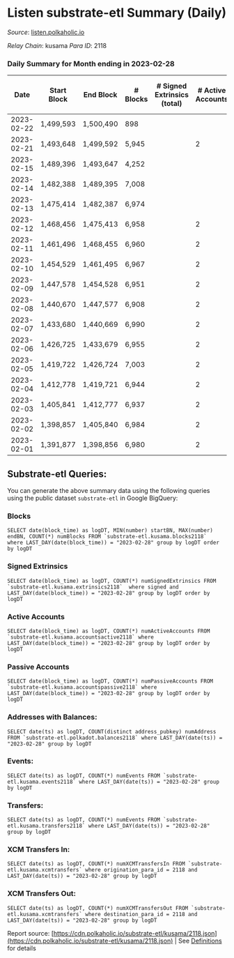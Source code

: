 # Listen substrate-etl Summary (Daily)

_Source_: [listen.polkaholic.io](https://listen.polkaholic.io)

*Relay Chain*: kusama
*Para ID*: 2118



### Daily Summary for Month ending in 2023-02-28


| Date | Start Block | End Block | # Blocks | # Signed Extrinsics (total) | # Active Accounts | # Passive | # New | # Addresses with Balances | # Events | # Transfers | # XCM Transfers In | # XCM Transfers Out | Issues | 
| ---- | ----------- | --------- | -------- | --------------------------- | ----------------- | --------- | ----- | ------------------------- | -------- | ----------- | ------------------ | ------------------- | ------ |
| 2023-02-22 | 1,499,593 | 1,500,490 | 898 |  |  |  |  |  | 1,796 |   |   |   |  |
| 2023-02-21 | 1,493,648 | 1,499,592 | 5,945 |  | 2 |  | 2,053 | 2,053 | 11,894 |   |   |   |  |
| 2023-02-15 | 1,489,396 | 1,493,647 | 4,252 |  |  |  |  |  | 8,506 |   |   |   |  |
| 2023-02-14 | 1,482,388 | 1,489,395 | 7,008 |  |  |  |  |  | 14,020 |   |   |   |  |
| 2023-02-13 | 1,475,414 | 1,482,387 | 6,974 |  |  |  |  |  | 13,952 |   |   |   |  |
| 2023-02-12 | 1,468,456 | 1,475,413 | 6,958 |  | 2 |  |  | 2,053 | 13,920 |   |   |   |  |
| 2023-02-11 | 1,461,496 | 1,468,455 | 6,960 |  | 2 |  |  | 2,053 | 13,924 |   |   |   |  |
| 2023-02-10 | 1,454,529 | 1,461,495 | 6,967 |  | 2 |  |  | 2,053 | 13,937 |   |   |   |  |
| 2023-02-09 | 1,447,578 | 1,454,528 | 6,951 |  | 2 |  |  | 2,053 | 13,906 |   |   |   |  |
| 2023-02-08 | 1,440,670 | 1,447,577 | 6,908 |  | 2 |  |  | 2,053 | 13,820 |   |   |   |  |
| 2023-02-07 | 1,433,680 | 1,440,669 | 6,990 |  | 2 |  |  | 2,053 | 13,984 |   |   |   |  |
| 2023-02-06 | 1,426,725 | 1,433,679 | 6,955 |  | 2 |  |  | 2,053 | 13,914 |   |   |   |  |
| 2023-02-05 | 1,419,722 | 1,426,724 | 7,003 |  | 2 |  |  | 2,053 | 14,010 |   |   |   |  |
| 2023-02-04 | 1,412,778 | 1,419,721 | 6,944 |  | 2 |  |  | 2,053 | 13,892 |   |   |   |  |
| 2023-02-03 | 1,405,841 | 1,412,777 | 6,937 |  | 2 |  |  | 2,053 | 13,877 |   |   |   |  |
| 2023-02-02 | 1,398,857 | 1,405,840 | 6,984 |  | 2 |  |  | 2,053 | 13,972 |   |   |   |  |
| 2023-02-01 | 1,391,877 | 1,398,856 | 6,980 |  | 2 |  |  | 2,053 | 13,964 |   |   |   |  |

## Substrate-etl Queries:
You can generate the above summary data using the following queries using the public dataset `substrate-etl` in Google BigQuery:


### Blocks
```
SELECT date(block_time) as logDT, MIN(number) startBN, MAX(number) endBN, COUNT(*) numBlocks FROM `substrate-etl.kusama.blocks2118`  where LAST_DAY(date(block_time)) = "2023-02-28" group by logDT order by logDT
```


### Signed Extrinsics
```
SELECT date(block_time) as logDT, COUNT(*) numSignedExtrinsics FROM `substrate-etl.kusama.extrinsics2118`  where signed and LAST_DAY(date(block_time)) = "2023-02-28" group by logDT order by logDT
```


### Active Accounts
```
SELECT date(block_time) as logDT, COUNT(*) numActiveAccounts FROM `substrate-etl.kusama.accountsactive2118` where LAST_DAY(date(block_time)) = "2023-02-28" group by logDT order by logDT
```


### Passive Accounts
```
SELECT date(block_time) as logDT, COUNT(*) numPassiveAccounts FROM `substrate-etl.kusama.accountspassive2118` where LAST_DAY(date(block_time)) = "2023-02-28" group by logDT order by logDT
```


### Addresses with Balances:
```
SELECT date(ts) as logDT, COUNT(distinct address_pubkey) numAddress FROM `substrate-etl.polkadot.balances2118` where LAST_DAY(date(ts)) = "2023-02-28" group by logDT
```


### Events:
```
SELECT date(ts) as logDT, COUNT(*) numEvents FROM `substrate-etl.kusama.events2118` where LAST_DAY(date(ts)) = "2023-02-28" group by logDT
```


### Transfers:
```
SELECT date(ts) as logDT, COUNT(*) numEvents FROM `substrate-etl.kusama.transfers2118` where LAST_DAY(date(ts)) = "2023-02-28" group by logDT
```


### XCM Transfers In:
```
SELECT date(ts) as logDT, COUNT(*) numXCMTransfersIn FROM `substrate-etl.kusama.xcmtransfers` where origination_para_id = 2118 and LAST_DAY(date(ts)) = "2023-02-28" group by logDT
```


### XCM Transfers Out:
```
SELECT date(ts) as logDT, COUNT(*) numXCMTransfersOut FROM `substrate-etl.kusama.xcmtransfers` where destination_para_id = 2118 and LAST_DAY(date(ts)) = "2023-02-28" group by logDT
```



Report source: [https://cdn.polkaholic.io/substrate-etl/kusama/2118.json](https://cdn.polkaholic.io/substrate-etl/kusama/2118.json) | See [Definitions](/DEFINITIONS.md) for details

